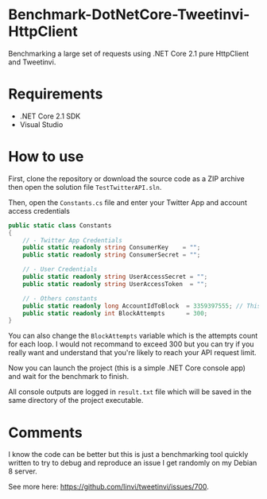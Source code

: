 # Benchmark-DotNetCore-Tweetinvi-HttpClient
Benchmarking a large set of requests using .NET Core 2.1 pure HttpClient and Tweetinvi.

# Requirements

- .NET Core 2.1 SDK
- Visual Studio

# How to use
First, clone the repository or download the source code as a ZIP archive then open the solution file `TestTwitterAPI.sln`.

Then, open the `Constants.cs` file and enter your Twitter App and account access credentials

```CS
public static class Constants
{
    // - Twitter App Credentials
    public static readonly string ConsumerKey    = "";
    public static readonly string ConsumerSecret = "";

    // - User Credentials
    public static readonly string UserAccessSecret = "";
    public static readonly string UserAccessToken  = "";

    // - Others constants
    public static readonly long AccountIdToBlock  = 3359397555; // This is one of my test account no worries
    public static readonly int BlockAttempts      = 300;
}
```

You can also change the `BlockAttempts` variable which is the attempts count for each loop. I would not recommand to exceed 300 but you can try if you really want and understand that you're likely to reach your API request limit.

Now you can launch the project (this is a simple .NET Core console app) and wait for the benchmark to finish.

All console outputs are logged in `result.txt` file which will be saved in the same directory of the project executable.

# Comments

I know the code can be better but this is just a benchmarking tool quickly written to try to debug and reproduce an issue I get randomly on my Debian 8 server.

See more here: https://github.com/linvi/tweetinvi/issues/700.